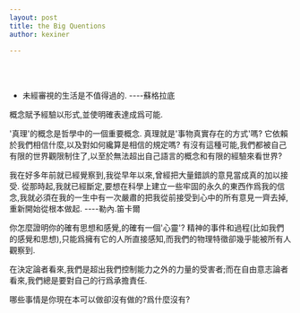 ```yaml
---
layout: post
title: the Big Quentions
author: kexiner

---
```

<br>
<br>


- 未經審視的生活是不值得過的.     ----蘇格拉底


概念賦予經驗以形式,並使明確表達成爲可能.

'真理'的概念是哲學中的一個重要概念. 真理就是'事物真實存在的方式'嗎? 它依賴於我們相信什麼,以及對如何纔算是相信的規定嗎? 有沒有這種可能,我們都被自己有限的世界觀限制住了,以至於無法超出自己語言的概念和有限的經驗來看世界?

我在好多年前就已經覺察到,我從早年以來,曾經把大量錯誤的意見當成真的加以接受. 從那時起,我就已經斷定,要想在科學上建立一些牢固的永久的東西作爲我的信念,我就必須在我的一生中有一次嚴肅的把我從前接受到心中的所有意見一齊去掉,重新開始從根本做起.        ----勒內.笛卡爾


你怎麼證明你的確有思想和感覺,的確有一個'心靈'?
精神的事件和過程(比如我們的感覺和思想),只能爲擁有它的人所直接感知,而我們的物理特徵卻幾乎能被所有人觀察到.

在決定論者看來,我們是超出我們控制能力之外的力量的受害者;而在自由意志論者看來,我們總是要對自己的行爲承擔責任.


哪些事情是你現在本可以做卻沒有做的?爲什麼沒有?








